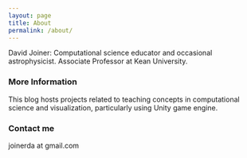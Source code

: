 ```yaml
---
layout: page
title: About
permalink: /about/
---
```


David Joiner: Computational science educator and occasional astrophysicist. Associate Professor at Kean University.

### More Information

This blog hosts projects related to teaching concepts in computational science and visualization, particularly using Unity game engine.

### Contact me

joinerda at gmail.com
